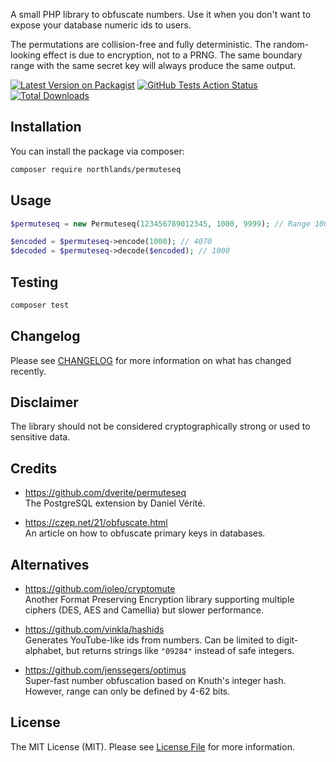 A small PHP library to obfuscate numbers. Use it when you don't want to expose your database numeric ids to users.

The permutations are collision-free and fully deterministic. The random-looking effect is due to encryption, not to a PRNG. The same boundary range with the same secret key will always produce the same output.

[![Latest Version on Packagist](https://img.shields.io/packagist/v/northlands/laravel-obfuscation.svg?style=flat-square)](https://packagist.org/packages/northlands/permuteseq)
[![GitHub Tests Action Status](https://img.shields.io/github/workflow/status/northlands/permuteseq/run-tests?label=tests)](https://github.com/northlands/permuteseq/actions?query=workflow%3Arun-tests+branch%3Amain)
[![Total Downloads](https://img.shields.io/packagist/dt/northlands/permuteseq.svg?style=flat-square)](https://packagist.org/packages/northlands/permuteseq)

## Installation

You can install the package via composer:

```bash
composer require northlands/permuteseq
```

## Usage

```php
$permuteseq = new Permuteseq(123456789012345, 1000, 9999); // Range 1000-9999

$encoded = $permuteseq->encode(1000); // 4070
$decoded = $permuteseq->decode($encoded); // 1000
```

## Testing

```bash
composer test
```

## Changelog

Please see [CHANGELOG](CHANGELOG.md) for more information on what has changed recently.

## Disclaimer

The library should not be considered cryptographically strong or used to sensitive data.

## Credits

* https://github.com/dverite/permuteseq \
The PostgreSQL extension by Daniel Vérité.

* https://czep.net/21/obfuscate.html \
An article on how to obfuscate primary keys in databases.

## Alternatives

* https://github.com/ioleo/cryptomute \
Another Format Preserving Encryption library supporting multiple ciphers (DES, AES and Camellia) but slower performance.

* https://github.com/vinkla/hashids \
Generates YouTube-like ids from numbers. Can be limited to digit-alphabet, but returns strings like `"09284"` instead of safe integers.

* https://github.com/jenssegers/optimus \
Super-fast number obfuscation based on Knuth's integer hash. However, range can only be defined by 4-62 bits.

## License

The MIT License (MIT). Please see [License File](LICENSE.md) for more information.
